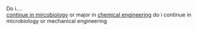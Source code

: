Do i....  
[continue in mircobiology](microbiology.md)
or 
major in [chemical engineering](chemicalengineering.md)
do i continue in microbiology or mechanical engineering